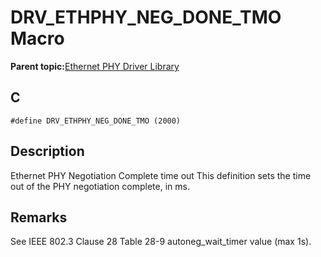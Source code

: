 # DRV\_ETHPHY\_NEG\_DONE\_TMO Macro

**Parent topic:**[Ethernet PHY Driver Library](GUID-F4DF749A-0F8C-4482-8661-C005A0BE0CF4.md)

## C

```
#define DRV_ETHPHY_NEG_DONE_TMO (2000) 
```

## Description

Ethernet PHY Negotiation Complete time out This definition sets the time out of the PHY negotiation complete, in ms.

## Remarks

See IEEE 802.3 Clause 28 Table 28-9 autoneg\_wait\_timer value \(max 1s\).

